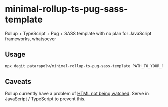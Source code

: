 # minimal-rollup-ts-pug-sass-template

Rollup + TypeScript + Pug + SASS template with no plan for JavaScript frameworks, whatsoever

## Usage

```sh
npx degit patarapolw/minimal-rollup-ts-pug-sass-template PATH_TO_YOUR_PROJECT_FOLDER_OR_OMIT
```

## Caveats

Rollup currently have a problem of [HTML not being watched](https://github.com/rollup/rollup/issues/1828). Serve in JavaScript / TypeScript to prevent this.
